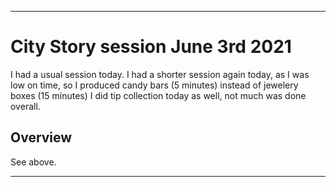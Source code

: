 
***

# City Story session June 3rd 2021

I had a usual session today. I had a shorter session again today, as I was low on time, so I produced candy bars (5 minutes) instead of jewelery boxes (15 minutes) I did tip collection today as well, not much was done overall.

## Overview

See above.

***
